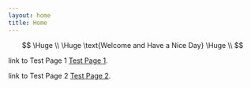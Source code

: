 ```yaml
---
layout: home
title: Home
---
```


$$
\Huge \\
\Huge \text{Welcome and Have a Nice Day}
\Huge \\
$$

link to Test Page 1 [Test Page 1](TestSubDir/TestPage1.md).

link to Test Page 2 [Test Page 2](TestSubDir/SubDir2/TestPage2.md).

